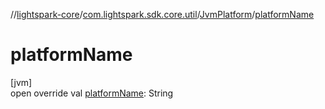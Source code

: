 //[lightspark-core](../../../index.md)/[com.lightspark.sdk.core.util](../index.md)/[JvmPlatform](index.md)/[platformName](platform-name.md)

# platformName

[jvm]\
open override val [platformName](platform-name.md): String
